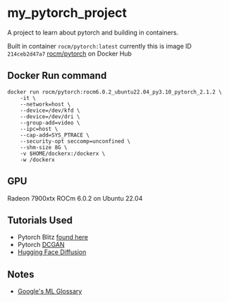 # my_pytorch_project

A project to learn about pytorch and building in containers.

Built in container `rocm/pytorch:latest` currently this is image ID `214ceb2d47a7`
[rocm/pytorch](https://hub.docker.com/r/rocm/pytorch/#!) on Docker Hub

## Docker Run command

```
docker run rocm/pytorch:rocm6.0.2_ubuntu22.04_py3.10_pytorch_2.1.2 \
    -it \
    --network=host \
    --device=/dev/kfd \
    --device=/dev/dri \
    --group-add=video \
    --ipc=host \
    --cap-add=SYS_PTRACE \
    --security-opt seccomp=unconfined \
    --shm-size 8G \
    -v $HOME/dockerx:/dockerx \
    -w /dockerx
```

## GPU

Radeon 7900xtx ROCm 6.0.2 on Ubuntu 22.04

## Tutorials Used

- Pytorch Blitz [found here](https://pytorch.org/tutorials/beginner/deep_learning_60min_blitz.html)
- Pytorch [DCGAN](https://pytorch.org/tutorials/beginner/dcgan_faces_tutorial.html)
- [Hugging Face Diffusion](https://huggingface.co/learn/diffusion-course/unit0/1)

## Notes

- [Google's ML Glossary](https://developers.google.com/machine-learning/glossary/)


